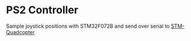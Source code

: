 # PS2 Controller

Sample joystick positions with STM32F072B and send over serial to
[STM-Quadcopter](http://github.com/zegervdv/STM-Quadcopter)
